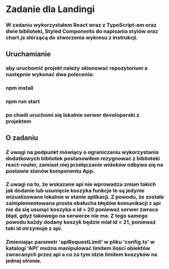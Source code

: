 # Zadanie dla Landingi

### W zadaniu wykorzystałem React wraz z TypeScript-em oraz dwie biblioteki, Styled Components do napisania stylów oraz chart.js słórzącą do stworzenia wykresu z instrukcji.

## Uruchamianie

### aby uruchomić projekt należy sklonować repozytorium a następnie wykonać dwa polecenia:

### npm install

### npm run start

### po chwili uruchomi się lokalnie serwer developerski z projektem

## O zadaniu

### Z uwagi na podpunkt mówiący o ograniczaniu wykorzystania dodatkowych bibliotek postanowiłem rezygnować z biblioteki react-router, zamiast niej przełączanie widoków odbywa się na postawie stanów komponentu App.

### Z uwagi na to, że wskazane api nie wprowadza zmian takich jak dodanie lub usunięcie koszyka funkcje te są jedynie wizualizowane lokalnie w stanie aplikacji. Z powodu, że została zaimplementowana prosta obsłucha błędów komunikacji z api nie da się usunąć koszyka o id > 20 ponieważ serwer zwraca błąd, gdyż takowego na serwerze nie ma. Z tego samego powodu każdy dodany koszyk będzie miał id = 21, ponieważ taki id otrzymuje z api.

### Zmieniając parametr 'apiRequestLimit' w pliku 'config.ts' w katalogi 'API' można manipulować limitem ilości obiektów zwracanych przez api a co za tym idzie limitem koszyków na jednej stronie.

